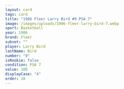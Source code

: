 ```yaml
---
layout: card
tags: card
title: "1986 Fleer Larry Bird #9 PSA 7"
image: /images/uploads/1986-fleer-larry-bird-7.webp
sport: Basketball
year: 1986
brand: Fleer
subset: ""
player: Larry Bird
lastName: Bird
number: "9"
isRookie: false
condition: PSA 7
value: 100
displayCase: "4"
order: 10
---
```

